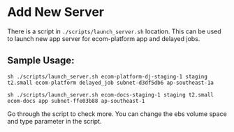 # Add New Server
There is a script in `./scripts/launch_server.sh` location. This can be used to launch new app server for ecom-platform app and delayed jobs.

## Sample Usage: 

	sh ./scripts/launch_server.sh ecom-platform-dj-staging-1 staging t2.small ecom-platform delayed_job subnet-d3df5db6 ap-southeast-1a

	sh ./scripts/launch_server.sh ecom-docs-staging-1 staging t2.small ecom-docs app subnet-ffe03b88 ap-southeast-1

Go through the script to check more. You can change the ebs volume space and type parameter in the script.

